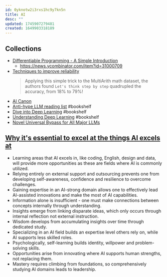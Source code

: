 ```yaml
---
id: 0yknotw2i3rxs1hc9y7kn5n
title: AI
desc: ""
updated: 1745907279481
created: 1649903318189
---
```


## Collections

- [Differentiable Programming - A Simple Introduction](https://www.assemblyai.com/blog/differentiable-programming-a-simple-introduction/)
  - https://news.ycombinator.com/item?id=31000709
- [Techniques to improve reliability](https://github.com/openai/openai-cookbook/blob/main/techniques_to_improve_reliability.md)
  > Applying this simple trick to the MultiArith math dataset, the authors found `Let's think step by step` quadrupled the accuracy, from 18% to 79%!
- [AI Canon](https://a16z.com/2023/05/25/ai-canon/)
- [Anti-hype LLM reading list](https://gist.github.com/veekaybee/be375ab33085102f9027853128dc5f0e) #bookshelf
- [Dive into Deep Learning](https://d2l.ai/) #bookshelf
- [Understanding Deep Learning](https://udlbook.github.io/udlbook/) #bookshelf
- [Novel Universal Bypass for All Major LLMs](https://hiddenlayer.com/innovation-hub/novel-universal-bypass-for-all-major-llms/)

## [Why it's essential to excel at the things AI excels at](https://youtube.com/watch?v=mdoMPWSSsqs)

- Learning areas that AI excels in, like coding, English, design and data, will provide more opportunities as these are fields where AI is commonly utilized.
- Relying entirely on external support and outsourcing prevents one from developing self-awareness, confidence and resilience to overcome challenges.
- Gaining expertise in an AI-strong domain allows one to effectively lead AI-assisted innovations and make the most of AI capabilities.
- Information alone is insufficient - one must make connections between concepts internally through understanding.
- Insights emerge from linking disparate ideas, which only occurs through internal reflection not external instruction.
- Wisdom develops from accumulating insights over time through dedicated study.
- Specializing in an AI field builds an expertise level others rely on, while AI supports less skilled roles.
- Psychologically, self-learning builds identity, willpower and problem-solving skills.
- Opportunities arise from innovating where AI supports human strengths, not replacing them.
- Mastery requires climbing from foundations, so comprehensively studying AI domains leads to leadership.

